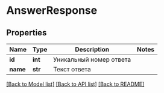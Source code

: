 # AnswerResponse

## Properties
Name | Type | Description | Notes
------------ | ------------- | ------------- | -------------
**id** | **int** | Уникальный номер ответа | 
**name** | **str** | Текст ответа | 

[[Back to Model list]](../README.md#documentation-for-models) [[Back to API list]](../README.md#documentation-for-api-endpoints) [[Back to README]](../README.md)

